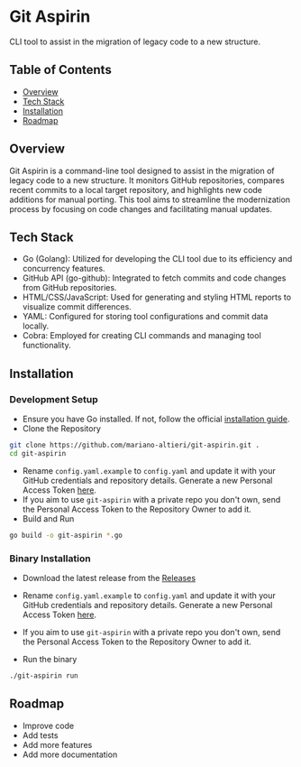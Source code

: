 # Git Aspirin

CLI tool to assist in the migration of legacy code to a new structure.


## Table of Contents

- [Overview](#overview)
- [Tech Stack](#tech-stack)
- [Installation](#installation)
- [Roadmap](#roadmap)

## Overview

Git Aspirin is a command-line tool designed to assist in the migration of legacy code to a new structure. It monitors GitHub repositories, compares recent commits to a local target repository, and highlights new code additions for manual porting. This tool aims to streamline the modernization process by focusing on code changes and facilitating manual updates.

## Tech Stack

- Go (Golang): Utilized for developing the CLI tool due to its efficiency and concurrency features.
- GitHub API (go-github): Integrated to fetch commits and code changes from GitHub repositories.
- HTML/CSS/JavaScript: Used for generating and styling HTML reports to visualize commit differences.
- YAML: Configured for storing tool configurations and commit data locally.
- Cobra: Employed for creating CLI commands and managing tool functionality.

## Installation

### Development Setup

- Ensure you have Go installed. If not, follow the official [installation guide](https://go.dev/doc/install).
- Clone the Repository
```bash
git clone https://github.com/mariano-altieri/git-aspirin.git .
cd git-aspirin
```
- Rename `config.yaml.example` to `config.yaml` and update it with your GitHub credentials and repository details. Generate a new Personal Access Token [here](https://github.com/settings/developers).
- If you aim to use `git-aspirin` with a private repo you don't own, send the Personal Access Token to the Repository Owner to add it.
- Build and Run
```bash
go build -o git-aspirin *.go
```

### Binary Installation

- Download the latest release from the [Releases]()

- Rename `config.yaml.example` to `config.yaml` and update it with your GitHub credentials and repository details. Generate a new Personal Access Token [here](https://github.com/settings/developers).
- If you aim to use `git-aspirin` with a private repo you don't own, send the Personal Access Token to the Repository Owner to add it.
- Run the binary
```bash
./git-aspirin run
```

## Roadmap
- Improve code
- Add tests
- Add more features
- Add more documentation
